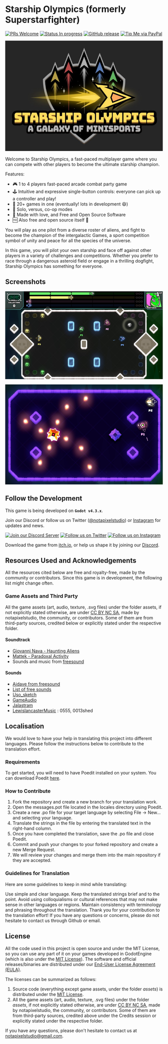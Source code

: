 
# Starship Olympics (formerly Superstarfighter)

[![PRs Welcome](https://img.shields.io/badge/PRs-welcome-brightgreen.svg?style=flat-square)](http://makeapullrequest.com)
[![Status In progress](https://img.shields.io/badge/status_in-developement)](http://makeapullrequest.com)
[![GitHub release](https://img.shields.io/github/release/notapixelstudio/starship-olympics.svg)](https://github.com/notapixelstudio/starship-olympics/tags/)
[![Tip Me via PayPal](https://img.shields.io/badge/PayPal-tip%20me-green.svg?logo=paypal)](https://www.paypal.me/notapixelstudio)
<!-- [![GitHub commits](https://img.shields.io/github/commits-since/notapixelstudio/superstarfighter/v0.2-alpha.svg)](https://GitHub.com/notapixelstudio/superstarfighter/commit/) -->

<a href="https://notapixel.itch.io/superstarfighter"><img src="img/logo1.jpg"/></a>


Welcome to Starship Olympics, a fast-paced multiplayer game where you can compete with other players to become the ultimate starship champion.

Features:
- 🎮 1 to 4 players fast-paced arcade combat party game
- 🕹️ Intuitive and expressive single-button controls: everyone can pick up a controller and play!
- 🎲 20+ games in one (eventually! lots in development 😄)
- 🤖 Solo, versus, co-op modes
- 💖 Made with love, and Free and Open Source Software
- 🆓 Also free and open source itself 🙂

You will play as one pilot from a diverse roster of aliens, and fight to become the champion of the intergalactic Games, a sport competition symbol of unity and peace for all the species of the universe.


In this game, you will pilot your own starship and face off against other players in a variety of challenges and competitions. Whether you prefer to race through a dangerous asteroid field or engage in a thrilling dogfight, Starship Olympics has something for everyone.

## Screenshots

[![Gameplay Screenshot](img/gameplay.jpg)](https://notapixel.itch.io/superstarfighter)

[![Gameplay Screenshot](img/gameplay2.jpg)](https://notapixel.itch.io/superstarfighter)

## Follow the Development

This game is being developed on **`Godot v4.3.x`**.

Join our Discord or follow us on Twitter ([@notapixelstudio](https://twitter.com/notapixelstudio)) or [Instagram](https://instagram.com/notapixelstudio) for updates and news.

[![Join our Discord Server](https://img.itch.zone/aW1nLzIyNTU1MDkucG5n/original/z9chy2.png)](https://discord.gg/tchr6qpj59)
[![Follow us on Twitter](https://img.itch.zone/aW1nLzIyNTU1MDgucG5n/original/I6PXjA.png)](https://twitter.com/notapixelstudio)
[![Follow us on Instagram](https://img.itch.zone/aW1nLzI2ODI2MjkucG5n/original/6qfdLm.png)](https://instagram.com/notapixelstudio)

Download the game from [itch.io](https://notapixel.itch.io/superstarfighter), or help us shape it by joining our [Discord](https://discord.gg/tchr6qpj59).

## Resources Used and Acknowledgements
All the resources cited below are free and royalty-free, made by the community or contributors. Since this game is in development, the following list might change often.

### Game Assets and Third Party

All the game assets (art, audio, texture, .svg files) under the folder assets, if not explicitly stated otherwise, are under [CC BY NC SA](https://creativecommons.org/licenses/by-nc-sa/2.0/), made by notapixelstudio, the community, or contributors. Some of them are from third-party sources, credited below or explicitly stated under the respective folder.

#### Soundtrack

- [Giovanni Nava - Haunting Aliens](https://www.giovanni-nava.com/) 
- [Mattek - Paradoxal Activity](https://soundcloud.com/themattek/mattek-paradoxal-activity)
- Sounds and music from [freesound](https://freesound.org/people/salvob41/downloaded_sounds)

#### Sounds

- [Aidave from freesound](https://freesound.org/people/aidave/downloaded_sounds)
- [List of free sounds](https://v-play.net/game-resources/16-sites-featuring-free-game-sounds)
- [Uso_sketch](https://freesound.org/people/uso_sketch/sounds/443865)
- [GameAudio](https://freesound.org/people/GameAudio/packs/13940/)
- [Jalastram](https://freesound.org/people/jalastram/packs/17801)
- [LewislancasterMusic](https://soundcloud.com/lewislancastermusic) : 0555, 0013shed


## Localisation

We would love to have your help in translating this project into different languages. Please follow the instructions below to contribute to the translation effort.

### Requirements

To get started, you will need to have Poedit installed on your system. You can download Poedit [here](https://poedit.net/download).

### How to Contribute

1. Fork the repository and create a new branch for your translation work.
2. Open the messages.pot file located in the locales directory using Poedit.
3. Create a new .po file for your target language by selecting File -> New... and selecting your language.
4. Translate the strings in the file by entering the translated text in the right-hand column.
5. Once you have completed the translation, save the .po file and close Poedit.
6. Commit and push your changes to your forked repository and create a new Merge Request.
7. We will review your changes and merge them into the main repository if they are accepted.

### Guidelines for Translation

Here are some guidelines to keep in mind while translating:

Use simple and clear language.
Keep the translated strings brief and to the point.
Avoid using colloquialisms or cultural references that may not make sense in other languages or regions.
Maintain consistency with terminology and phrasing throughout the translation.
Thank you for your contribution to the translation effort! If you have any questions or concerns, please do not hesitate to contact us through Github or email.

## License

All the code used in this project is open source and under the MIT License, so you can use any part of it on your games developed in GodotEngine (which is also under the [MIT License](https://godotengine.org/license)). The software and official releases/binaries are distributed under our [End-User License Agreement (EULA)](LICENSE_software.txt).

The licenses can be summarized as follows:

1. Source code (everything except game assets, under the folder _assets_) is distributed under the [MIT License](LICENSE_source_code.txt).
2. All the game assets (art, audio, texture, .svg files) under the folder _assets_, if not explicitly stated otherwise, are under [CC BY NC SA](https://creativecommons.org/licenses/by-nc-sa/2.0/), made by notapixelstudio, the community, or contributors. Some of them are from third-party sources, credited above under the Credits session or explicitly stated under the respective folder.

If you have any questions, please don't hesitate to contact us at notapixelstudio@gmail.com.
